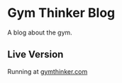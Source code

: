 # Gym Thinker Blog

A blog about the gym.

## Live Version

Running at [gymthinker.com](https://www.gymthinker.com)
